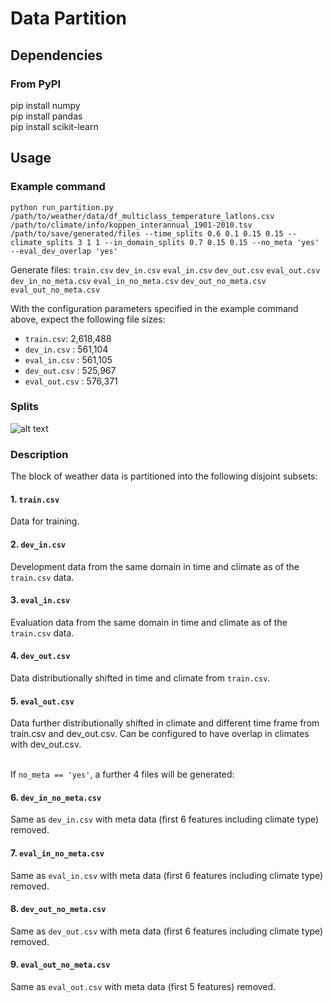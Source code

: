 # Data Partition

## Dependencies

### From PyPI
pip install numpy <br />
pip install pandas <br />
pip install scikit-learn <br />

## Usage

### Example command

```
python run_partition.py /path/to/weather/data/df_multiclass_temperature_latlons.csv /path/to/climate/info/koppen_interannual_1901-2010.tsv /path/to/save/generated/files --time_splits 0.6 0.1 0.15 0.15 --climate_splits 3 1 1 --in_domain_splits 0.7 0.15 0.15 --no_meta 'yes' --eval_dev_overlap 'yes'
```
Generate files:
`train.csv` `dev_in.csv` `eval_in.csv` `dev_out.csv` `eval_out.csv` `dev_in_no_meta.csv` `eval_in_no_meta.csv` `dev_out_no_meta.csv` `eval_out_no_meta.csv`

With the configuration parameters specified in the example command above, expect the following file sizes:
 - `train.csv`: 2,618,488
 - `dev_in.csv` : 561,104
 - `eval_in.csv` : 561,105
 - `dev_out.csv` : 525,967
 - `eval_out.csv` : 576,371

### Splits

![alt text](https://github.com/yandex-research/uncertainty-challenge/blob/0ee9faa49d25a484c15adc893e174f90c4728d38/tabular_weather_prediction/data_partitioning/splits.PNG)

### Description

The block of weather data is partitioned into the following disjoint subsets:

#### 1. `train.csv`
Data for training.

#### 2. `dev_in.csv`
Development data from the same domain in time and climate as of the `train.csv` data.

#### 3. `eval_in.csv`
Evaluation data from the same domain in time and climate as of the `train.csv` data.

#### 4. `dev_out.csv`
Data distributionally shifted in time and climate from `train.csv`.

#### 5. `eval_out.csv`
Data further distributionally shifted in climate and different time frame from train.csv and dev_out.csv. Can be configured to have overlap in climates with dev_out.csv. <br /><br />

If `no_meta == 'yes'`, a further 4 files will be generated:

#### 6. `dev_in_no_meta.csv`
Same as `dev_in.csv` with meta data (first 6 features including climate type) removed.

#### 7. `eval_in_no_meta.csv`
Same as `eval_in.csv` with meta data (first 6 features including climate type) removed.

#### 8. `dev_out_no_meta.csv`
Same as `dev_out.csv` with meta data (first 6 features including climate type) removed.

#### 9. `eval_out_no_meta.csv`
Same as `eval_out.csv` with meta data (first 5 features) removed.
